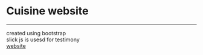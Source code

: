 # Cuisine website
----------
created using bootstrap   
slick js is usesd for testimony  
[website](https://hemanshueng.github.io/Cuisine-bootstrap/)

